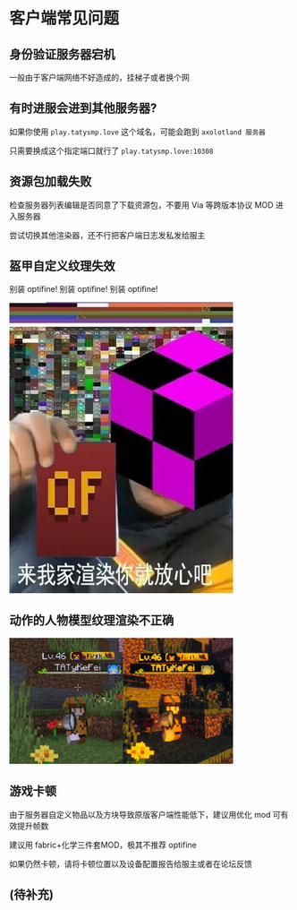 # 客户端常见问题

## 身份验证服务器宕机

一般由于客户端网络不好造成的，挂梯子或者换个网

## 有时进服会进到其他服务器?

如果你使用 `play.tatysmp.love` 这个域名，可能会跑到 `axolotland 服务器`

只需要换成这个指定端口就行了 `play.tatysmp.love:10308`

## 资源包加载失败

检查服务器列表编辑是否同意了下载资源包，不要用 Via 等跨版本协议 MOD 进入服务器

尝试切换其他渲染器，还不行把客户端日志发私发给服主

## 盔甲自定义纹理失效

别装 optifine! 别装 optifine! 别装 optifine!

<img src="./Help/optifine.jpg" width="400px" />

## 动作的人物模型纹理渲染不正确

<img src="./Help/a.png" width="400px" />

## 游戏卡顿

由于服务器自定义物品以及方块导致原版客户端性能低下，建议用优化 mod 可有效提升帧数

建议用 fabric+化学三件套MOD，极其不推荐 optifine

如果仍然卡顿，请将卡顿位置以及设备配置报告给服主或者在论坛反馈

## (待补充)
